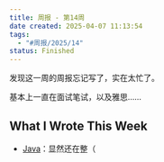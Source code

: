 ```yaml
---
title: 周报 - 第14周
date created: 2025-04-07 11:13:54
tags:
  - "#周报/2025/14"
status: Finished
---
```


发现这一周的周报忘记写了，实在太忙了。

基本上一直在面试笔试，以及雅思……

## What I Wrote This Week

- [Java](../Wiki/Java.md)：显然还在整（
